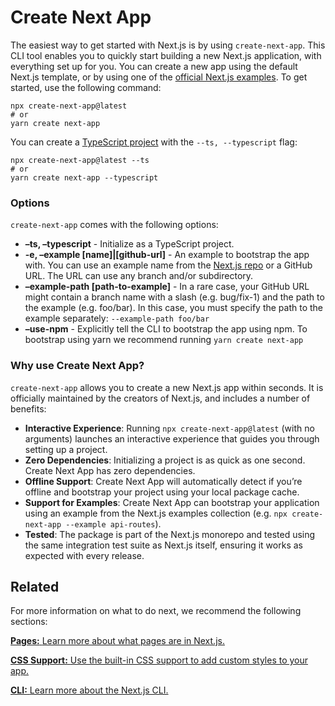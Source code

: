 Create Next App
===============

The easiest way to get started with Next.js is by using `create-next-app`. This CLI tool enables you to quickly start building a new Next.js application, with everything set up for you. You can create a new app using the default Next.js template, or by using one of the [official Next.js examples](https://github.com/vercel/next.js/tree/canary/examples). To get started, use the following command:

    npx create-next-app@latest
    # or
    yarn create next-app

You can create a [TypeScript project](https://github.com/vercel/next.js/blob/canary/docs/basic-features/typescript.md) with the `--ts, --typescript` flag:

    npx create-next-app@latest --ts
    # or
    yarn create next-app --typescript

### Options

`create-next-app` comes with the following options:

-   **–ts, –typescript** - Initialize as a TypeScript project.
-   **-e, –example \[name\]|\[github-url\]** - An example to bootstrap the app with. You can use an example name from the [Next.js repo](https://github.com/vercel/next.js/tree/master/examples) or a GitHub URL. The URL can use any branch and/or subdirectory.
-   **–example-path \[path-to-example\]** - In a rare case, your GitHub URL might contain a branch name with a slash (e.g. bug/fix-1) and the path to the example (e.g. foo/bar). In this case, you must specify the path to the example separately: `--example-path foo/bar`
-   **–use-npm** - Explicitly tell the CLI to bootstrap the app using npm. To bootstrap using yarn we recommend running `yarn create next-app`

### Why use Create Next App?

`create-next-app` allows you to create a new Next.js app within seconds. It is officially maintained by the creators of Next.js, and includes a number of benefits:

-   **Interactive Experience**: Running `npx create-next-app@latest` (with no arguments) launches an interactive experience that guides you through setting up a project.
-   **Zero Dependencies**: Initializing a project is as quick as one second. Create Next App has zero dependencies.
-   **Offline Support**: Create Next App will automatically detect if you’re offline and bootstrap your project using your local package cache.
-   **Support for Examples**: Create Next App can bootstrap your application using an example from the Next.js examples collection (e.g. `npx create-next-app --example api-routes`).
-   **Tested**: The package is part of the Next.js monorepo and tested using the same integration test suite as Next.js itself, ensuring it works as expected with every release.

Related
-------

For more information on what to do next, we recommend the following sections:

[**Pages:** <span class="small">Learn more about what pages are in Next.js.</span>](/docs/basic-features/pages.md)

[**CSS Support:** <span class="small">Use the built-in CSS support to add custom styles to your app.</span>](/docs/basic-features/built-in-css-support.md)

[**CLI:** <span class="small">Learn more about the Next.js CLI.</span>](/docs/api-reference/cli.md)
